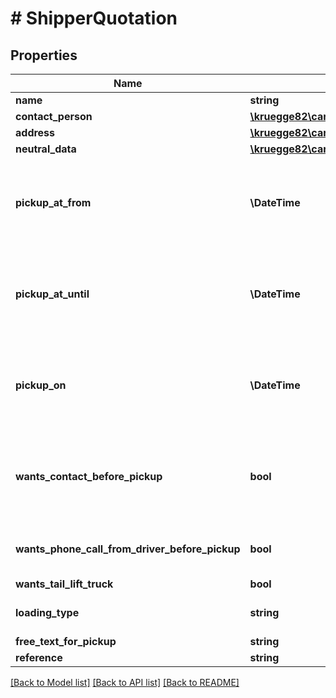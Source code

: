 # # ShipperQuotation

## Properties

Name | Type | Description | Notes
------------ | ------------- | ------------- | -------------
**name** | **string** |  | [optional]
**contact_person** | [**\kruegge82\cargoboard\Model\ContactPerson**](ContactPerson.md) |  | [optional]
**address** | [**\kruegge82\cargoboard\Model\AddressQuotation**](AddressQuotation.md) |  |
**neutral_data** | [**\kruegge82\cargoboard\Model\NeutralData**](NeutralData.md) | Neutral data for obfuscation. | [optional]
**pickup_at_from** | **\DateTime** | Date with time of start of pickup for the product. Allowed days are days from Monday till Friday. Either pickupOn or pickupAtFrom and pickupAtUntil is enough to be set. If value of pickupOn and pickupAtFrom and pickupAtUntil is set, date part (a day) must be the same. | [optional]
**pickup_at_until** | **\DateTime** | Date with time of end of pickup for the product. Allowed days are days from Monday till Friday. Either pickupOn or pickupAtFrom and pickupAtUntil is enough to be set. If value of pickupOn and pickupAtFrom and pickupAtUntil is set, date part (a day) must be the same. | [optional]
**pickup_on** | **\DateTime** | Date without time of pickup for the product. Allowed days are days from Monday till Friday. Either pickupOn or pickupAtFrom and pickupAtUntil is enough to be set. If value of pickupOn and pickupAtFrom and pickupAtUntil is set, date part (a day) must be the same. | [optional]
**wants_contact_before_pickup** | **bool** | A service where a Logistic Company contacts the customer by phone days/hours before the pickup and arranges an appointment for the pickup. This is often booked when a customer is not on site every time and needs an exact time. | [optional]
**wants_phone_call_from_driver_before_pickup** | **bool** | A service where a Logistic Company contacts the customer by phone about 30 - 60 minutes before pickup at the customer location to pickup the shipment. | [optional]
**wants_tail_lift_truck** | **bool** | Wants Tail Lift Truck. | [optional]
**loading_type** | **string** | Loading type (collection). Possible values RAMP, SIDE, CRANE, LIFTING_PLATFORM_OR_TAIL_LIFT_TRUCK | [optional]
**free_text_for_pickup** | **string** |  | [optional]
**reference** | **string** |  | [optional]

[[Back to Model list]](../../README.md#models) [[Back to API list]](../../README.md#endpoints) [[Back to README]](../../README.md)
